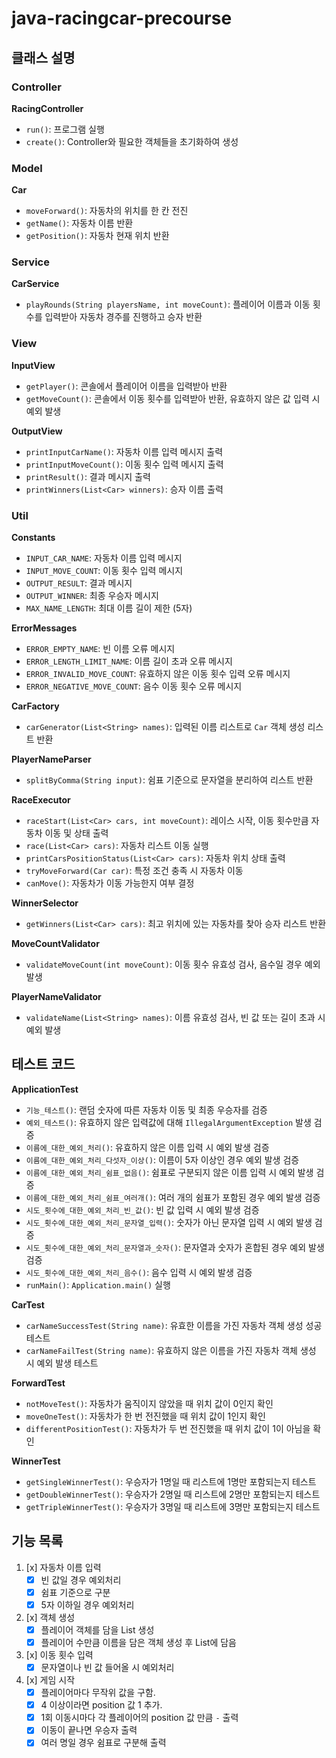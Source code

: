 # java-racingcar-precourse

## 클래스 설명

### Controller

**RacingController**
- `run()`: 프로그램 실행
- `create()`: Controller와 필요한 객체들을 초기화하여 생성

### Model

**Car**
- `moveForward()`: 자동차의 위치를 한 칸 전진
- `getName()`: 자동차 이름 반환
- `getPosition()`: 자동차 현재 위치 반환

### Service

**CarService**
- `playRounds(String playersName, int moveCount)`: 플레이어 이름과 이동 횟수를 입력받아 자동차 경주를 진행하고 승자 반환

### View

**InputView**
- `getPlayer()`: 콘솔에서 플레이어 이름을 입력받아 반환
- `getMoveCount()`: 콘솔에서 이동 횟수를 입력받아 반환, 유효하지 않은 값 입력 시 예외 발생

**OutputView**
- `printInputCarName()`: 자동차 이름 입력 메시지 출력
- `printInputMoveCount()`: 이동 횟수 입력 메시지 출력
- `printResult()`: 결과 메시지 출력
- `printWinners(List<Car> winners)`: 승자 이름 출력

### Util

**Constants**
- `INPUT_CAR_NAME`: 자동차 이름 입력 메시지
- `INPUT_MOVE_COUNT`: 이동 횟수 입력 메시지
- `OUTPUT_RESULT`: 결과 메시지
- `OUTPUT_WINNER`: 최종 우승자 메시지
- `MAX_NAME_LENGTH`: 최대 이름 길이 제한 (5자)

**ErrorMessages**
- `ERROR_EMPTY_NAME`: 빈 이름 오류 메시지
- `ERROR_LENGTH_LIMIT_NAME`: 이름 길이 초과 오류 메시지
- `ERROR_INVALID_MOVE_COUNT`: 유효하지 않은 이동 횟수 입력 오류 메시지
- `ERROR_NEGATIVE_MOVE_COUNT`: 음수 이동 횟수 오류 메시지

**CarFactory**
- `carGenerator(List<String> names)`: 입력된 이름 리스트로 `Car` 객체 생성 리스트 반환

**PlayerNameParser**
- `splitByComma(String input)`: 쉼표 기준으로 문자열을 분리하여 리스트 반환

**RaceExecutor**
- `raceStart(List<Car> cars, int moveCount)`: 레이스 시작, 이동 횟수만큼 자동차 이동 및 상태 출력
- `race(List<Car> cars)`: 자동차 리스트 이동 실행
- `printCarsPositionStatus(List<Car> cars)`: 자동차 위치 상태 출력
- `tryMoveForward(Car car)`: 특정 조건 충족 시 자동차 이동
- `canMove()`: 자동차가 이동 가능한지 여부 결정

**WinnerSelector**
- `getWinners(List<Car> cars)`: 최고 위치에 있는 자동차를 찾아 승자 리스트 반환

**MoveCountValidator**
- `validateMoveCount(int moveCount)`: 이동 횟수 유효성 검사, 음수일 경우 예외 발생

**PlayerNameValidator**
- `validateName(List<String> names)`: 이름 유효성 검사, 빈 값 또는 길이 초과 시 예외 발생

## 테스트 코드

**ApplicationTest**
- `기능_테스트()`: 랜덤 숫자에 따른 자동차 이동 및 최종 우승자를 검증
- `예외_테스트()`: 유효하지 않은 입력값에 대해 `IllegalArgumentException` 발생 검증
- `이름에_대한_예외_처리()`: 유효하지 않은 이름 입력 시 예외 발생 검증
- `이름에_대한_예외_처리_다섯자_이상()`: 이름이 5자 이상인 경우 예외 발생 검증
- `이름에_대한_예외_처리_쉼표_없음()`: 쉼표로 구분되지 않은 이름 입력 시 예외 발생 검증
- `이름에_대한_예외_처리_쉼표_여러개()`: 여러 개의 쉼표가 포함된 경우 예외 발생 검증
- `시도_횟수에_대한_예외_처리_빈_값()`: 빈 값 입력 시 예외 발생 검증
- `시도_횟수에_대한_예외_처리_문자열_입력()`: 숫자가 아닌 문자열 입력 시 예외 발생 검증
- `시도_횟수에_대한_예외_처리_문자열과_숫자()`: 문자열과 숫자가 혼합된 경우 예외 발생 검증
- `시도_횟수에_대한_예외_처리_음수()`: 음수 입력 시 예외 발생 검증
- `runMain()`: `Application.main()` 실행

**CarTest**
- `carNameSuccessTest(String name)`: 유효한 이름을 가진 자동차 객체 생성 성공 테스트
- `carNameFailTest(String name)`: 유효하지 않은 이름을 가진 자동차 객체 생성 시 예외 발생 테스트

**ForwardTest**
- `notMoveTest()`: 자동차가 움직이지 않았을 때 위치 값이 0인지 확인
- `moveOneTest()`: 자동차가 한 번 전진했을 때 위치 값이 1인지 확인
- `differentPositionTest()`: 자동차가 두 번 전진했을 때 위치 값이 1이 아님을 확인

**WinnerTest**
- `getSingleWinnerTest()`: 우승자가 1명일 때 리스트에 1명만 포함되는지 테스트
- `getDoubleWinnerTest()`: 우승자가 2명일 때 리스트에 2명만 포함되는지 테스트
- `getTripleWinnerTest()`: 우승자가 3명일 때 리스트에 3명만 포함되는지 테스트

## 기능 목록

1. [x] 자동차 이름 입력
   - [x] 빈 값일 경우 예외처리
   - [x] 쉼표 기준으로 구분
   - [x] 5자 이하일 경우 예외처리
2. [x] 객체 생성
   - [x] 플레이어 객체를 담을 List 생성 
   - [x] 플레이어 수만큼 이름을 담은 객체 생성 후 List에 담음
3. [x] 이동 횟수 입력
   - [x] 문자열이나 빈 값 들어올 시 예외처리 
4. [x] 게임 시작
   - [x] 플레이어마다 무작위 값을 구함.
   - [x] 4 이상이라면 position 값 1 추가.
   - [x] 1회 이동시마다 각 플레이어의 position 값 만큼 `-` 출력
   - [x] 이동이 끝나면 우승자 출력
   - [x] 여러 명일 경우 쉼표로 구분해 출력